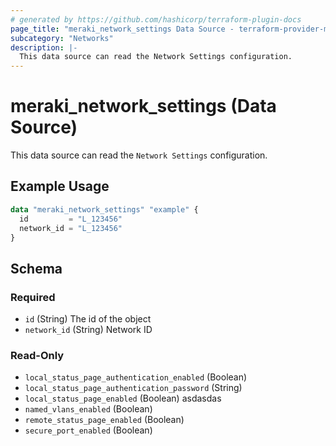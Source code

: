 ```yaml
---
# generated by https://github.com/hashicorp/terraform-plugin-docs
page_title: "meraki_network_settings Data Source - terraform-provider-meraki"
subcategory: "Networks"
description: |-
  This data source can read the Network Settings configuration.
---
```


# meraki_network_settings (Data Source)

This data source can read the `Network Settings` configuration.

## Example Usage

```terraform
data "meraki_network_settings" "example" {
  id         = "L_123456"
  network_id = "L_123456"
}
```

<!-- schema generated by tfplugindocs -->
## Schema

### Required

- `id` (String) The id of the object
- `network_id` (String) Network ID

### Read-Only

- `local_status_page_authentication_enabled` (Boolean)
- `local_status_page_authentication_password` (String)
- `local_status_page_enabled` (Boolean) asdasdas
- `named_vlans_enabled` (Boolean)
- `remote_status_page_enabled` (Boolean)
- `secure_port_enabled` (Boolean)
